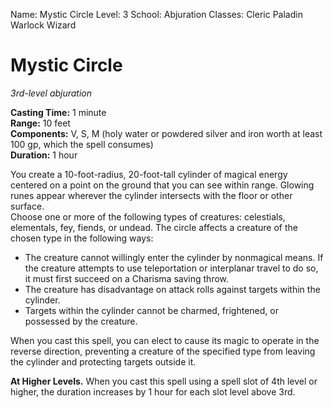Name: Mystic Circle
Level: 3
School: Abjuration
Classes: Cleric
         Paladin
         Warlock
         Wizard

# Mystic Circle 
_3rd-level abjuration_ 

**Casting Time:** 1 minute    
**Range:** 10 feet    
**Components:** V, S, M (holy water or powdered silver and iron worth at least 100 gp, which the spell consumes)    
**Duration:** 1 hour 

You create a 10-foot-radius, 20-foot-tall cylinder of magical energy centered on a point on the ground that you can see within range. Glowing runes appear wherever the cylinder intersects with the floor or other surface.    
Choose one or more of the following types of creatures: celestials, elementals, fey, fiends, or undead. The circle affects a creature of the chosen type in the following ways: 

* The creature cannot willingly enter the cylinder by nonmagical means. If the creature attempts to use teleportation or interplanar travel to do so, it must first succeed on a Charisma saving throw.
* The creature has disadvantage on attack rolls against targets within the cylinder.
* Targets within the cylinder cannot be charmed, frightened, or possessed by the creature. 

When you cast this spell, you can elect to cause its magic to operate in the reverse direction, preventing a creature of the specified type from leaving the cylinder and protecting targets outside it. 

**At Higher Levels.** When you cast this spell using a spell slot of 4th level or higher, the duration increases by 1 hour for each slot level above 3rd.